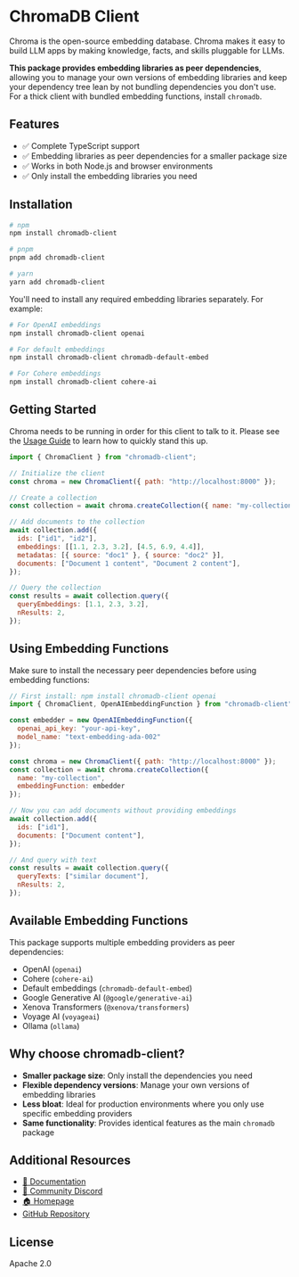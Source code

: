 # ChromaDB Client

Chroma is the open-source embedding database. Chroma makes it easy to build LLM apps by making knowledge, facts, and skills pluggable for LLMs.

**This package provides embedding libraries as peer dependencies**, allowing you to manage your own versions of embedding libraries and keep your dependency tree lean by not bundling dependencies you don't use. For a thick client with bundled embedding functions, install `chromadb`.

## Features

- ✅ Complete TypeScript support
- ✅ Embedding libraries as peer dependencies for a smaller package size
- ✅ Works in both Node.js and browser environments
- ✅ Only install the embedding libraries you need

## Installation

```bash
# npm
npm install chromadb-client

# pnpm
pnpm add chromadb-client

# yarn
yarn add chromadb-client
```

You'll need to install any required embedding libraries separately. For example:

```bash
# For OpenAI embeddings
npm install chromadb-client openai

# For default embeddings
npm install chromadb-client chromadb-default-embed

# For Cohere embeddings
npm install chromadb-client cohere-ai
```

## Getting Started

Chroma needs to be running in order for this client to talk to it. Please see the [Usage Guide](https://docs.trychroma.com/guides) to learn how to quickly stand this up.

```js
import { ChromaClient } from "chromadb-client";

// Initialize the client
const chroma = new ChromaClient({ path: "http://localhost:8000" });

// Create a collection
const collection = await chroma.createCollection({ name: "my-collection" });

// Add documents to the collection
await collection.add({
  ids: ["id1", "id2"],
  embeddings: [[1.1, 2.3, 3.2], [4.5, 6.9, 4.4]],
  metadatas: [{ source: "doc1" }, { source: "doc2" }],
  documents: ["Document 1 content", "Document 2 content"],
});

// Query the collection
const results = await collection.query({
  queryEmbeddings: [1.1, 2.3, 3.2],
  nResults: 2,
});
```

## Using Embedding Functions

Make sure to install the necessary peer dependencies before using embedding functions:

```js
// First install: npm install chromadb-client openai
import { ChromaClient, OpenAIEmbeddingFunction } from "chromadb-client";

const embedder = new OpenAIEmbeddingFunction({
  openai_api_key: "your-api-key",
  model_name: "text-embedding-ada-002"
});

const chroma = new ChromaClient({ path: "http://localhost:8000" });
const collection = await chroma.createCollection({
  name: "my-collection",
  embeddingFunction: embedder
});

// Now you can add documents without providing embeddings
await collection.add({
  ids: ["id1"],
  documents: ["Document content"],
});

// And query with text
const results = await collection.query({
  queryTexts: ["similar document"],
  nResults: 2,
});
```

## Available Embedding Functions

This package supports multiple embedding providers as peer dependencies:

- OpenAI (`openai`)
- Cohere (`cohere-ai`)
- Default embeddings (`chromadb-default-embed`)
- Google Generative AI (`@google/generative-ai`)
- Xenova Transformers (`@xenova/transformers`)
- Voyage AI (`voyageai`)
- Ollama (`ollama`)

## Why choose chromadb-client?

- **Smaller package size**: Only install the dependencies you need
- **Flexible dependency versions**: Manage your own versions of embedding libraries
- **Less bloat**: Ideal for production environments where you only use specific embedding providers
- **Same functionality**: Provides identical features as the main `chromadb` package

## Additional Resources

- [📖 Documentation](https://docs.trychroma.com/)
- [💬 Community Discord](https://discord.gg/MMeYNTmh3x)
- [🏠 Homepage](https://www.trychroma.com/)
- [GitHub Repository](https://github.com/chroma-core/chroma)

## License

Apache 2.0